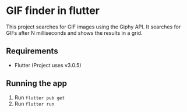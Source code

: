 # GIF finder in flutter
This project searches for GIF images using the Giphy API. It searches for GIFs after N milliseconds and shows the results in a grid.
## Requirements

 - Flutter (Project uses v3.0.5)

## Running the app
 1. Run `flutter pub get`
 2. Run `flutter run`
